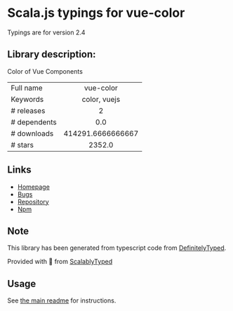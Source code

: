 
# Scala.js typings for vue-color

Typings are for version 2.4

## Library description:
Color of Vue Components

|                    |                 |
| ------------------ | :-------------: |
| Full name          | vue-color |
| Keywords           | color, vuejs |
| # releases         | 2 |
| # dependents       | 0.0 |
| # downloads        | 414291.6666666667 |
| # stars            | 2352.0 |

## Links
- [Homepage](https://github.com/xiaokaike/vue-color#readme)
- [Bugs](https://github.com/xiaokaike/vue-color/issues)
- [Repository](https://github.com/xiaokaike/vue-color)
- [Npm](https://www.npmjs.com/package/vue-color)
    


## Note
This library has been generated from typescript code from [DefinitelyTyped](https://definitelytyped.org).

Provided with :purple_heart: from [ScalablyTyped](https://github.com/oyvindberg/ScalablyTyped)

## Usage
See [the main readme](../../readme.md) for instructions.



